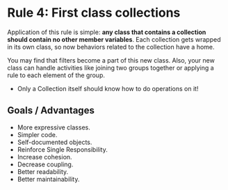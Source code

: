 # Rule 4: First class collections

Application of this rule is simple: __any class that contains a collection should contain no other member variables__. 
Each collection gets wrapped in its own class, so now behaviors related to the collection have a home. 

You may find that filters become a part of this new class. Also,
your new class can handle activities like joining two groups together or applying a rule to each
element of the group. 

- Only a Collection itself should know how to do operations on it!

## Goals / Advantages

- More expressive classes.
- Simpler code.
- Self-documented objects.
- Reinforce Single Responsibility.
- Increase cohesion.
- Decrease coupling.
- Better readability.
- Better maintainability.